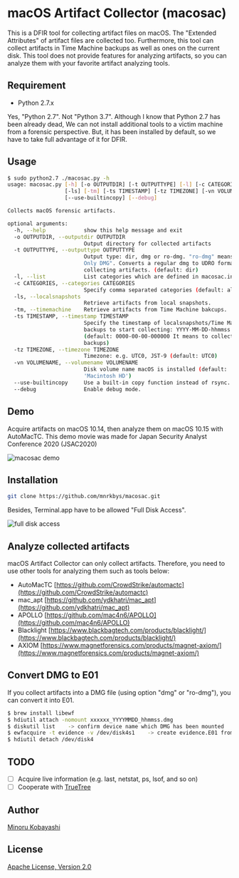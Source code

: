 # macOS Artifact Collector (macosac)

This is a DFIR tool for collecting artifact files on macOS. The "Extended Attributes" of artifact files are collected too.
Furthermore, this tool can collect artifacts in Time Machine backups as well as ones on the current disk.
This tool does not provide features for analyzing artifacts, so you can analyze them with your favorite artifact analyzing tools.

## Requirement

- Python 2.7.x

Yes, "Python 2.7". Not "Python 3.7". Although I know that Python 2.7 has been already dead, We can not install additional tools to a victim machine from a forensic perspective. But, it has been installed by default, so we have to take full advantage of it for DFIR.

## Usage

```bash
$ sudo python2.7 ./macosac.py -h
usage: macosac.py [-h] [-o OUTPUTDIR] [-t OUTPUTTYPE] [-l] [-c CATEGORIES]
                  [-ls] [-tm] [-ts TIMESTAMP] [-tz TIMEZONE] [-vn VOLUMENAME]
                  [--use-builtincopy] [--debug]

Collects macOS forensic artifacts.

optional arguments:
  -h, --help            show this help message and exit
  -o OUTPUTDIR, --outputdir OUTPUTDIR
                        Output directory for collected artifacts
  -t OUTPUTTYPE, --outputtype OUTPUTTYPE
                        Output type: dir, dmg or ro-dmg. "ro-dmg" means "Read
                        Only DMG". Converts a regular dmg to UDRO format after
                        collecting artifacts. (default: dir)
  -l, --list            List categories which are defined in macosac.ini
  -c CATEGORIES, --categories CATEGORIES
                        Specify comma separated categories (default: all).
  -ls, --localsnapshots
                        Retrieve artifacts from local snapshots.
  -tm, --timemachine    Retrieve artifacts from Time Machine bakcups.
  -ts TIMESTAMP, --timestamp TIMESTAMP
                        Specify the timestamp of localsnapshots/Time Machine
                        backups to start collecting: YYYY-MM-DD-hhmmss
                        (default: 0000-00-00-000000 It means to collect all
                        backups)
  -tz TIMEZONE, --timezone TIMEZONE
                        Timezone: e.g. UTC0, JST-9 (default: UTC0)
  -vn VOLUMENAME, --volumename VOLUMENAME
                        Disk volume name macOS is installed (default:
                        'Macintosh HD')
  --use-builtincopy     Use a built-in copy function instead of rsync.
  --debug               Enable debug mode.
```

## Demo

Acquire artifacts on macOS 10.14, then analyze them on macOS 10.15 with AutoMacTC. This demo movie was made for Japan Security Analyst Conference 2020 (JSAC2020)

![macosac demo](images/JSAC2020_demo1.gif)

## Installation

```bash
git clone https://github.com/mnrkbys/macosac.git
```

Besides, Terminal.app have to be allowed "Full Disk Access".

![full disk access](images/permit_full_disk_access.png)

## Analyze collected artifacts

macOS Artifact Collector can only collect artifacts. Therefore, you need to use other tools for analyzing them such as tools below:

- AutoMacTC [https://github.com/CrowdStrike/automactc](https://github.com/CrowdStrike/automactc)
- mac_apt [https://github.com/ydkhatri/mac_apt](https://github.com/ydkhatri/mac_apt)
- APOLLO [https://github.com/mac4n6/APOLLO](https://github.com/mac4n6/APOLLO)
- Blacklight [https://www.blackbagtech.com/products/blacklight/](https://www.blackbagtech.com/products/blacklight/)
- AXIOM [https://www.magnetforensics.com/products/magnet-axiom/](https://www.magnetforensics.com/products/magnet-axiom/)

## Convert DMG to E01

If you collect artifacts into a DMG file (using option "dmg" or "ro-dmg"), you can convert it into E01.

```bash
$ brew install libewf
$ hdiutil attach -nomount xxxxxx_YYYYMMDD_hhmmss.dmg
$ diskutil list    -> confirm device name which DMG has been mounted
$ ewfacquire -t evidence -v /dev/disk4s1    -> create evidence.E01 from /dev/disk4s1
$ hdiutil detach /dev/disk4
```

## TODO

- [ ] Acquire live information (e.g. last, netstat, ps, lsof, and so on)
- [ ] Cooperate with [TrueTree](https://github.com/themittenmac/TrueTree)

## Author

[Minoru Kobayashi](https://twitter.com/unkn0wnbit)

## License

[Apache License, Version 2.0](http://www.apache.org/licenses/LICENSE-2.0)
